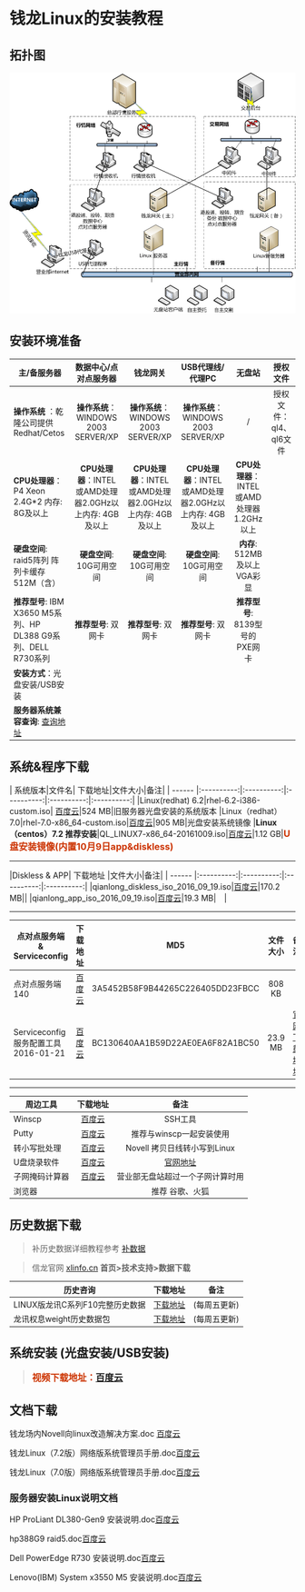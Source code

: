# 钱龙Linux的安装教程

## 拓扑图
![](image/Linux3.png)

## 安装环境准备
| 主/备服务器 | 数据中心/点对点服务器 |钱龙网关 |USB代理线/代理PC|无盘站|授权文件|
| ------ |:----------:|:----------:|:----------:|:----------:|:----------:|
| **操作系统** ：乾隆公司提供 Redhat/Cetos| **操作系统**：WINDOWS 2003 SERVER/XP|**操作系统**：WINDOWS 2003 SERVER/XP|**操作系统**：WINDOWS 2003 SERVER/XP|/|授权文件：ql4、ql6文件|
|**CPU处理器**：P4 Xeon 2.4G*2 内存: 8G及以上|**CPU处理器**：INTEL 或AMD处理器2.0GHz以上内存: 4GB及以上|**CPU处理器**：INTEL 或AMD处理器2.0GHz以上内存: 4GB及以上|**CPU处理器**：INTEL 或AMD处理器2.0GHz以上内存: 4GB及以上|**CPU处理器**：INTEL 或AMD处理器1.2GHz以上||
|**硬盘空间**: raid5阵列 阵列卡缓存512M（含）|**硬盘空间**: 10G可用空间|**硬盘空间**: 10G可用空间|**硬盘空间**: 10G可用空间|**内存**: 512MB及以上 VGA彩显 ||
|**推荐型号**: IBM X3650 M5系列、HP DL388 G9系列、DELL R730系列|**推荐型号**: 双网卡|**推荐型号**: 双网卡|**推荐型号**: 双网卡|**推荐型号**: 8139型号的PXE网卡||
|**安装方式**：光盘安装/USB安装||||||
|**服务器系统兼容查询**: [查询地址](https://access.redhat.com/ecosystem/search/#/ecosystem/Red%20Hat%20Enterprise%20Linux?category=Server) |||||　|

## 系统&程序下载

| 系统版本|文件名| 下载地址|文件大小|备注|
| ------ |:----------:|:----------:|:----------:|:----------:|:----------:|
|Linux(redhat) 6.2|rhel-6.2-i386-custom.iso| [百度云](http://pan.baidu.com/s/1bPOgSu)|524 MB|旧服务器光盘安装的系统版本
|Linux（redhat）7.0|rhel-7.0-x86_64-custom.iso|[百度云](http://pan.baidu.com/s/1kUWXvzL)|905 MB|光盘安装系统镜像
|**Linux（centos）7.2 推荐安装**|QL_LINUX7-x86_64-20161009.iso|[百度云](https://pan.baidu.com/s/1bpcHt1d)|1.12 GB|**<font color=#cc3300 size=3 >U盘安装镜像(内置10月9日app&diskless)</font>**

---------------
|Diskless & APP| 下载地址 |文件大小|备注|
| ------ |:----------:|:----------:|:----------:|:----------:|
|qianlong_diskless_iso_2016_09_19.iso|[百度云](https://pan.baidu.com/s/1nvrVYjv)|170.2 MB||
|qianlong_app_iso_2016_09_19.iso|[百度云](https://pan.baidu.com/s/1gfBfhcf)|19.3 MB|　|

---------------
|点对点服务端 & Serviceconfig| 下载地址|MD5 |文件大小|备注|
| ------ |:----------:|:----------:|:----------:|:----------:|
|点对点服务端 140|[百度云](http://pan.baidu.com/s/1dFFOSgx)|3A5452B58F9B44265C226405DD23FBCC|808 KB||
|Serviceconfig服务配置工具2016-01-21|[百度云](http://pan.baidu.com/s/1bpbXviB)|BC130640AA1B59D22AE0EA6F82A1BC50|23.9 MB|[官网下载地址](http://www.qianlong.com.cn/soft/download_wl.asp)|
---------------
|周边工具| 下载地址|备注|
| ------ |:----------:|:----------:|
|Winscp|[百度云](http://pan.baidu.com/s/1pLb8TtD)|SSH工具|
|Putty|[百度云](http://pan.baidu.com/s/1pLb8TtD)|推荐与winscp一起安装使用|
|转小写批处理|[百度云](http://pan.baidu.com/s/1mhHwsoK)|Novell 拷贝日线转小写到Linux|
|U盘烧录软件|[百度云](http://pan.baidu.com/s/1i5sajkT)|[官网地址](http://cn.ezbsystems.com/ultraiso/download.htm)|
|子网掩码计算器|[百度云](http://pan.baidu.com/s/1bp2vKjP)|营业部无盘站超过一个子网计算时用|
|浏览器||推荐 谷歌、火狐|

## 历史数据下载

> 补历史数据详细教程参考 [补数据](sysdata.md)

> 信龙官网 [xlinfo.cn](http://www.xlinfo.cn/)  **首页>技术支持>数据下载**

|历史咨询| 下载地址|备注|
| ------ |:----------:|:----------:|
|LINUX版龙讯C系列F10完整历史数据|[下载地址](http://www.xlinfo.cn/server/server10.html)|(每周五更新)|
|龙讯权息weight历史数据包|[下载地址](http://www.xlinfo.cn/server/server10.html)|(每周五更新)|

## 系统安装 (光盘安装/USB安装)

> **<font color=#cc3300 size=3 > 视频下载地址：[百度云](http://pan.baidu.com/s/1dEW3Brz)</font>**


## 文档下载

钱龙场内Novell向linux改造解决方案.doc [百度云](http://pan.baidu.com/s/1qXNtL7m)

钱龙Linux（7.2版）网络版系统管理员手册.doc[百度云](http://pan.baidu.com/s/1dEB4R3j)

钱龙Linux（7.0版）网络版系统管理员手册.doc[百度云](http://pan.baidu.com/s/1geKos7L)

### 服务器安装Linux说明文档

HP ProLiant DL380-Gen9 安装说明.doc[百度云](http://pan.baidu.com/s/1i5lU7Sp)

hp388G9 raid5.doc[百度云](http://pan.baidu.com/s/1hssIiAK)

Dell PowerEdge R730 安装说明.doc[百度云](http://pan.baidu.com/s/1hsPmlgg)

Lenovo(IBM) System x3550 M5 安装说明.doc[百度云](http://pan.baidu.com/s/1bGuIa6)
